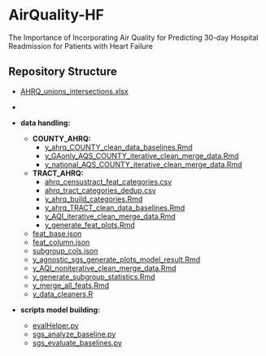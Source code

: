 # AirQuality-HF
The Importance of Incorporating Air Quality for Predicting 30-day Hospital Readmission for Patients with Heart Failure


## Repository Structure

- [AHRQ_unions_intersections.xlsx](./AHRQ_unions_intersections.xlsx)
- 
- **data handling:**
  - **COUNTY_AHRQ:**
    - [y_ahrq_COUNTY_clean_data_baselines.Rmd](./data%20handling/COUNTY_AHRQ/y_ahrq_COUNTY_clean_data_baselines.Rmd)
    - [y_GAonly_AQS_COUNTY_iterative_clean_merge_data.Rmd](./data%20handling/COUNTY_AHRQ/y_GAonly_AQS_COUNTY_iterative_clean_merge_data.Rmd)
    - [y_national_AQS_COUNTY_iterative_clean_merge_data.Rmd](./data%20handling/COUNTY_AHRQ/y_national_AQS_COUNTY_iterative_clean_merge_data.Rmd)
  - **TRACT_AHRQ:**
    - [ahrq_censustract_feat_categories.csv](./data%20handling/TRACT_AHRQ/ahrq_censustract_feat_categories.csv)
    - [ahrq_tract_categories_dedup.csv](./data%20handling/TRACT_AHRQ/ahrq_tract_categories_dedup.csv)
    - [y_ahrq_build_categories.Rmd](./data%20handling/TRACT_AHRQ/y_ahrq_build_categories.Rmd)
    - [y_ahrq_TRACT_clean_data_baselines.Rmd](./data%20handling/TRACT_AHRQ/y_ahrq_TRACT_clean_data_baselines.Rmd)
    - [y_AQI_iterative_clean_merge_data.Rmd](./data%20handling/TRACT_AHRQ/y_AQI_iterative_clean_merge_data.Rmd)
    - [y_generate_feat_plots.Rmd](./data%20handling/TRACT_AHRQ/y_generate_feat_plots.Rmd)
  - [feat_base.json](./data%20handling/feat_base.json)
  - [feat_column.json](./data%20handling/feat_column.json)
  - [subgroup_cols.json](./data%20handling/subgroup_cols.json)
  - [y_agnostic_sgs_generate_plots_model_result.Rmd](./data%20handling/y_agnostic_sgs_generate_plots_model_result.Rmd)
  - [y_AQI_noniterative_clean_merge_data.Rmd](./data%20handling/y_AQI_noniterative_clean_merge_data.Rmd)
  - [y_generate_subgroup_statistics.Rmd](./data%20handling/y_generate_subgroup_statistics.Rmd)
  - [y_merge_all_feats.Rmd](./data%20handling/y_merge_all_feats.Rmd)
  - [y_data_cleaners.R](./data%20handling/y_data_cleaners.R)

- **scripts model building:**
  - [evalHelper.py](./scripts%20model%20building/evalHelper.py)
  - [sgs_analyze_baseline.py](./scripts%20model%20building/sgs_analyze_baseline.py)
  - [sgs_evaluate_baselines.py](./scripts%20model%20building/sgs_evaluate_baselines.py)
